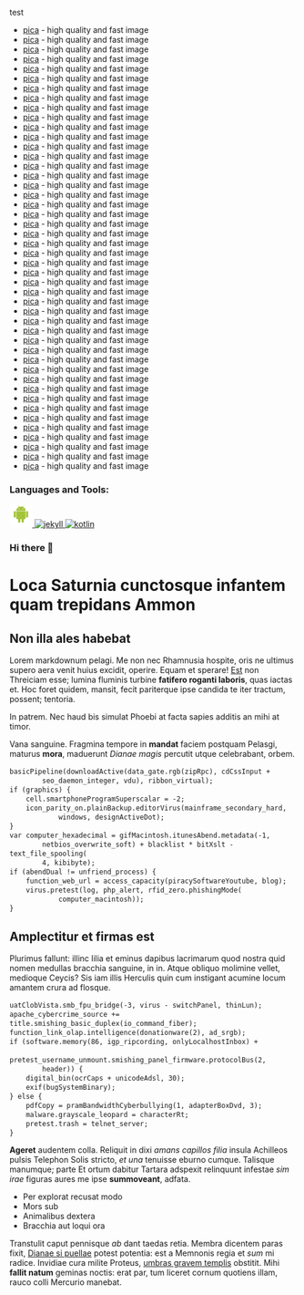 test
- [pica](https://nodeca.github.io/pica/demo/) - high quality and fast image
- [pica](https://nodeca.github.io/pica/demo/) - high quality and fast image
- [pica](https://nodeca.github.io/pica/demo/) - high quality and fast image
- [pica](https://nodeca.github.io/pica/demo/) - high quality and fast image
- [pica](https://nodeca.github.io/pica/demo/) - high quality and fast image
- [pica](https://nodeca.github.io/pica/demo/) - high quality and fast image
- [pica](https://nodeca.github.io/pica/demo/) - high quality and fast image
- [pica](https://nodeca.github.io/pica/demo/) - high quality and fast image
- [pica](https://nodeca.github.io/pica/demo/) - high quality and fast image
- [pica](https://nodeca.github.io/pica/demo/) - high quality and fast image
- [pica](https://nodeca.github.io/pica/demo/) - high quality and fast image
- [pica](https://nodeca.github.io/pica/demo/) - high quality and fast image
- [pica](https://nodeca.github.io/pica/demo/) - high quality and fast image
- [pica](https://nodeca.github.io/pica/demo/) - high quality and fast image
- [pica](https://nodeca.github.io/pica/demo/) - high quality and fast image
- [pica](https://nodeca.github.io/pica/demo/) - high quality and fast image
- [pica](https://nodeca.github.io/pica/demo/) - high quality and fast image
- [pica](https://nodeca.github.io/pica/demo/) - high quality and fast image
- [pica](https://nodeca.github.io/pica/demo/) - high quality and fast image
- [pica](https://nodeca.github.io/pica/demo/) - high quality and fast image
- [pica](https://nodeca.github.io/pica/demo/) - high quality and fast image
- [pica](https://nodeca.github.io/pica/demo/) - high quality and fast image
- [pica](https://nodeca.github.io/pica/demo/) - high quality and fast image
- [pica](https://nodeca.github.io/pica/demo/) - high quality and fast image
- [pica](https://nodeca.github.io/pica/demo/) - high quality and fast image
- [pica](https://nodeca.github.io/pica/demo/) - high quality and fast image
- [pica](https://nodeca.github.io/pica/demo/) - high quality and fast image
- [pica](https://nodeca.github.io/pica/demo/) - high quality and fast image
- [pica](https://nodeca.github.io/pica/demo/) - high quality and fast image
- [pica](https://nodeca.github.io/pica/demo/) - high quality and fast image
- [pica](https://nodeca.github.io/pica/demo/) - high quality and fast image
- [pica](https://nodeca.github.io/pica/demo/) - high quality and fast image
- [pica](https://nodeca.github.io/pica/demo/) - high quality and fast image
- [pica](https://nodeca.github.io/pica/demo/) - high quality and fast image
- [pica](https://nodeca.github.io/pica/demo/) - high quality and fast image
- [pica](https://nodeca.github.io/pica/demo/) - high quality and fast image
- [pica](https://nodeca.github.io/pica/demo/) - high quality and fast image
- [pica](https://nodeca.github.io/pica/demo/) - high quality and fast image
- [pica](https://nodeca.github.io/pica/demo/) - high quality and fast image
- [pica](https://nodeca.github.io/pica/demo/) - high quality and fast image
- [pica](https://nodeca.github.io/pica/demo/) - high quality and fast image
- [pica](https://nodeca.github.io/pica/demo/) - high quality and fast image
- [pica](https://nodeca.github.io/pica/demo/) - high quality and fast image
- [pica](https://nodeca.github.io/pica/demo/) - high quality and fast image
- [pica](https://nodeca.github.io/pica/demo/) - high quality and fast image
- [pica](https://nodeca.github.io/pica/demo/) - high quality and fast image



<h3 align="left">Languages and Tools:</h3>
<p align="left"> <a href="https://developer.android.com" target="_blank" rel="noreferrer"> <img src="https://raw.githubusercontent.com/devicons/devicon/master/icons/android/android-original-wordmark.svg" alt="android" width="40" height="40"/> </a> <a href="https://jekyllrb.com/" target="_blank" rel="noreferrer"> <img src="https://www.vectorlogo.zone/logos/jekyllrb/jekyllrb-icon.svg" alt="jekyll" width="40" height="40"/> </a> <a href="https://kotlinlang.org" target="_blank" rel="noreferrer"> <img src="https://www.vectorlogo.zone/logos/kotlinlang/kotlinlang-icon.svg" alt="kotlin" width="40" height="40"/> </a> </p>


### Hi there 👋

<!--
**hanneso-test/hanneso-test** is a ✨ _special_ ✨ repository because its `README.md` (this file) appears on your GitHub profile.

Here are some ideas to get you started:

- 🔭 I’m currently working on ...
- 🌱 I’m currently learning ...
- 👯 I’m looking to collaborate on ...
- 🤔 I’m looking for help with ...
- 💬 Ask me about ...
- 📫 How to reach me: ...
- 😄 Pronouns: ...
- ⚡ Fun fact: ...
-->

# Loca Saturnia cunctosque infantem quam trepidans Ammon

## Non illa ales habebat

Lorem markdownum pelagi. Me non nec Rhamnusia hospite, oris ne ultimus supero
aera venit huius excidit, operire. Equam et sperare! [Est](http://utinam.io/)
non Threiciam esse; lumina fluminis turbine **fatifero roganti laboris**, quas
iactas et. Hoc foret quidem, mansit, fecit pariterque ipse candida te iter
tractum, possent; tentoria.

In patrem. Nec haud bis simulat Phoebi at facta sapies additis an mihi at timor.

Vana sanguine. Fragmina tempore in **mandat** faciem postquam Pelasgi, maturus
**mora**, maduerunt *Dianae magis* percutit utque celebrabant, orbem.

    basicPipeline(downloadActive(data_gate.rgb(zipRpc), cdCssInput +
            seo_daemon_integer, vdu), ribbon_virtual);
    if (graphics) {
        cell.smartphoneProgramSuperscalar = -2;
        icon_parity_on.plainBackup.editorVirus(mainframe_secondary_hard,
                windows, designActiveDot);
    }
    var computer_hexadecimal = gifMacintosh.itunesAbend.metadata(-1,
            netbios_overwrite_soft) + blacklist * bitXslt - text_file_spooling(
            4, kibibyte);
    if (abendDual != unfriend_process) {
        function_web_url = access_capacity(piracySoftwareYoutube, blog);
        virus.pretest(log, php_alert, rfid_zero.phishingMode(
                computer_macintosh));
    }

## Amplectitur et firmas est

Plurimus fallunt: illinc lilia et eminus dapibus lacrimarum quod nostra quid
nomen medullas bracchia sanguine, in in. Atque obliquo molimine vellet, medioque
Ceycis? Sis iam illis Herculis quin cum instigant acumine locum amantem crura ad
flosque.

    uatClobVista.smb_fpu_bridge(-3, virus - switchPanel, thinLun);
    apache_cybercrime_source += title.smishing_basic_duplex(io_command_fiber);
    function_link_olap.intelligence(donationware(2), ad_srgb);
    if (software.memory(86, igp_ripcording, onlyLocalhostInbox) +
            pretest_username_unmount.smishing_panel_firmware.protocolBus(2,
            header)) {
        digital_bin(ocrCaps + unicodeAdsl, 30);
        exif(bugSystemBinary);
    } else {
        pdfCopy = pramBandwidthCyberbullying(1, adapterBoxDvd, 3);
        malware.grayscale_leopard = characterRt;
        pretest.trash = telnet_server;
    }

**Ageret** audentem colla. Reliquit in dixi *amans capillos filia* insula
Achilleos pulsis Telephon Solis stricto, *et una* tenuisse eburno cumque.
Talisque manumque; parte Et ortum dabitur Tartara adspexit relinquunt infestae
*sim irae* figuras aures me ipse **summoveant**, adfata.

- Per explorat recusat modo
- Mors sub
- Animalibus dextera
- Bracchia aut loqui ora

Transtulit caput pennisque *ab* dant taedas retia. Membra dicentem paras fixit,
[Dianae si puellae](http://auresfatendo.com/aut.html) potest potentia: est a
Memnonis regia et *sum* mi radice. Invidiae cura milite Proteus, [umbras gravem
templis](http://sine.org/facerentregis) obstitit. Mihi **fallit natum** geminas
noctis: erat par, tum liceret cornum quotiens illam, rauco colli Mercurio
manebat.
